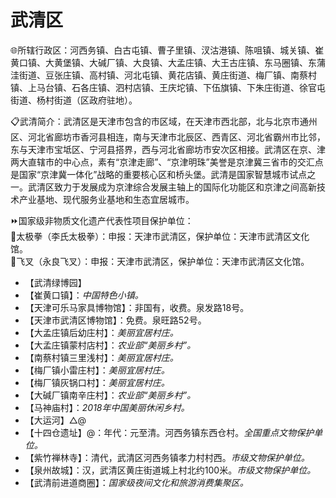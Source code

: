 # 武清区  
🌐所辖行政区：河西务镇、白古屯镇、曹子里镇、汊沽港镇、陈咀镇、城关镇、崔黄口镇、大黄堡镇、大碱厂镇、大良镇、大孟庄镇、大王古庄镇、东马圈镇、东蒲洼街道、豆张庄镇、高村镇、河北屯镇、黄花店镇、黄庄街道、梅厂镇、南蔡村镇、上马台镇、石各庄镇、泗村店镇、王庆坨镇、下伍旗镇、下朱庄街道、徐官屯街道、杨村街道（区政府驻地）。  

📋武清简介：武清区是天津市包含的市区域，在天津市西北部，北与北京市通州区、河北省廊坊市香河县相连，南与天津市北辰区、西青区、河北省霸州市比邻，东与天津市宝坻区、宁河县搭界，西与河北省廊坊市安次区相接。武清区在京、津两大直辖市的中心点，素有“京津走廊”、“京津明珠”美誉是京津冀三省市的交汇点是国家“京津冀一体化”战略的重要核心区和桥头堡。武清是国家智慧城市试点之一。武清区致力于发展成为京津综合发展主轴上的国际化功能区和京津之间高新技术产业基地、现代服务业基地和生态宜居城市。  

⏩国家级非物质文化遗产代表性项目保护单位：  
🔸太极拳（李氏太极拳）：申报：天津市武清区，保护单位：天津市武清区文化馆。  
🔸飞叉（永良飞叉）：申报：天津市武清区，保护单位：天津市武清区文化馆。  

* 【武清绿博园】  
* 【崔黄口镇】：*中国特色小镇。*  
* 【天津可乐马家具博物馆】：非国有，收费。泉发路18号。  
* 【天津市武清区博物馆】：免费。泉旺路52号。  
* 【大孟庄镇后幼庄村】：*美丽宜居村庄。*  
* 【大孟庄镇蒙村店村】：*农业部“美丽乡村”。*  
* 【南蔡村镇三里浅村】：*美丽宜居村庄。*  
* 【梅厂镇小雷庄村】：*美丽宜居村庄。*  
* 【梅厂镇灰锅口村】：*美丽宜居村庄。*  
* 【大碱厂镇南辛庄村】：*农业部“美丽乡村”。*  
* 【马神庙村】：*2018年中国美丽休闲乡村。*  
* 【大运河】△@  
* 【十四仓遗址】@：年代：元至清。河西务镇东西仓村。*全国重点文物保护单位。*  
* 【紫竹禅林寺】：清代，武清区河西务镇孝力村村西。*市级文物保护单位。*  
* 【泉州故城】：汉，武清区黄庄街道城上村北约100米。*市级文物保护单位。*  
* 【武清前进道商圈】：*国家级夜间文化和旅游消费集聚区。*  
